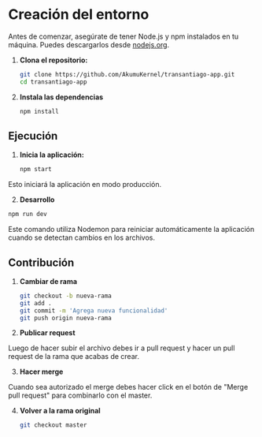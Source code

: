 # Creación del entorno
Antes de comenzar, asegúrate de tener Node.js y npm instalados en tu máquina. Puedes descargarlos desde [nodejs.org](https://nodejs.org/).

1. **Clona el repositorio:**

   ```bash
   git clone https://github.com/AkumuKernel/transantiago-app.git
   cd transantiago-app
   ```

2. **Instala las dependencias**
   ```bash
   npm install
   ```   

## Ejecución

1. **Inicia la aplicación:**
   ```bash
   npm start
   ```
Esto iniciará la aplicación en modo producción.

2.  **Desarrollo**

   ```bash
   npm run dev
   ```

Este comando utiliza Nodemon para reiniciar automáticamente la aplicación cuando se detectan cambios en los archivos.

## Contribución

1. **Cambiar de rama**
   ```bash
   git checkout -b nueva-rama
   git add .
   git commit -m 'Agrega nueva funcionalidad'
   git push origin nueva-rama
   ```
2. **Publicar request**

Luego de hacer subir el archivo debes ir a pull request y hacer un pull request de la rama que acabas de crear.

3. **Hacer merge**

Cuando sea autorizado el merge debes hacer click en el botón de "Merge pull request" para combinarlo con el master.

4. **Volver a la rama original**
   ```bash
   git checkout master
   ```
